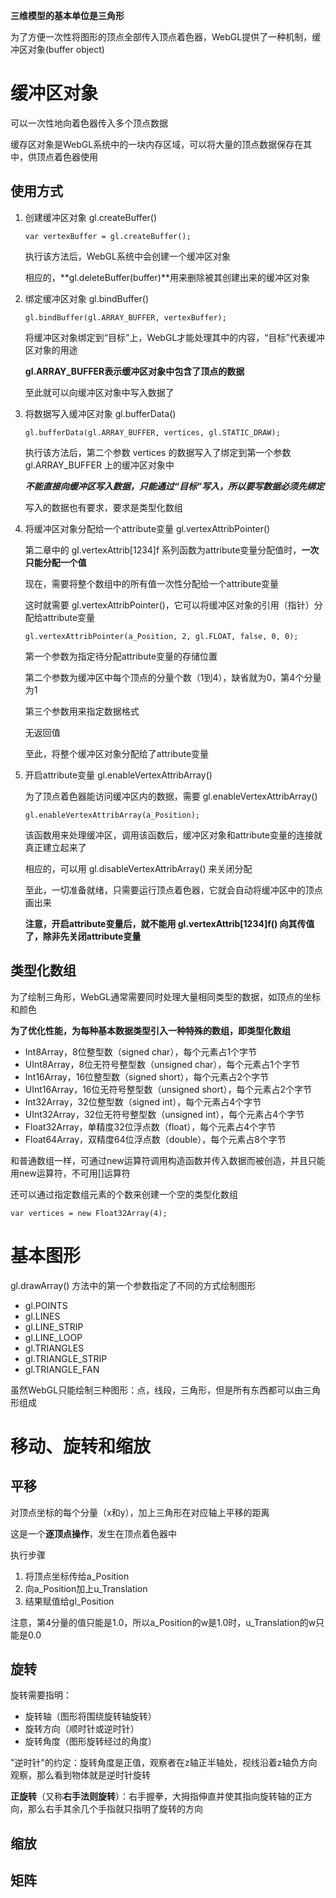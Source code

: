 **三维模型的基本单位是三角形**

为了方便一次性将图形的顶点全部传入顶点着色器，WebGL提供了一种机制，缓冲区对象(buffer object)

# 缓冲区对象

可以一次性地向着色器传入多个顶点数据

缓存区对象是WebGL系统中的一块内存区域，可以将大量的顶点数据保存在其中，供顶点着色器使用

## 使用方式

1. 创建缓冲区对象 gl.createBuffer()

   ```
   var vertexBuffer = gl.createBuffer();
   ```

   执行该方法后，WebGL系统中会创建一个缓冲区对象

   相应的，**gl.deleteBuffer(buffer)**用来删除被其创建出来的缓冲区对象

2. 绑定缓冲区对象 gl.bindBuffer()

   ```
   gl.bindBuffer(gl.ARRAY_BUFFER, vertexBuffer);
   ```

   将缓冲区对象绑定到“目标”上，WebGL才能处理其中的内容，“目标”代表缓冲区对象的用途

   **gl.ARRAY_BUFFER表示缓冲区对象中包含了顶点的数据**

   至此就可以向缓冲区对象中写入数据了

3. 将数据写入缓冲区对象 gl.bufferData()

   ```
   gl.bufferData(gl.ARRAY_BUFFER, vertices, gl.STATIC_DRAW);
   ```

   执行该方法后，第二个参数 vertices 的数据写入了绑定到第一个参数 gl.ARRAY_BUFFER 上的缓冲区对象中

   ***不能直接向缓冲区写入数据，只能通过“目标”写入，所以要写数据必须先绑定***

   写入的数据也有要求，要求是类型化数组

4. 将缓冲区对象分配给一个attribute变量 gl.vertexAttribPointer()

   第二章中的 gl.vertexAttrib[1234]f 系列函数为attribute变量分配值时，**一次只能分配一个值**

   现在，需要将整个数组中的所有值一次性分配给一个attribute变量

   这时就需要 gl.vertexAttribPointer()，它可以将缓冲区对象的引用（指针）分配给attribute变量

   ```
   gl.vertexAttribPointer(a_Position, 2, gl.FLOAT, false, 0, 0);
   ```

   第一个参数为指定待分配attribute变量的存储位置

   第二个参数为缓冲区中每个顶点的分量个数（1到4），缺省就为0，第4个分量为1

   第三个参数用来指定数据格式

   无返回值

   至此，将整个缓冲区对象分配给了attribute变量

5. 开启attribute变量 gl.enableVertexAttribArray()

   为了顶点着色器能访问缓冲区内的数据，需要 gl.enableVertexAttribArray()

   ```
   gl.enableVertexAttribArray(a_Position);
   ```

   该函数用来处理缓冲区，调用该函数后，缓冲区对象和attribute变量的连接就真正建立起来了

   相应的，可以用 gl.disableVertexAttribArray() 来关闭分配

   至此，一切准备就绪，只需要运行顶点着色器，它就会自动将缓冲区中的顶点画出来

   **注意，开启attribute变量后，就不能用 gl.vertexAttrib[1234]f() 向其传值了，除非先关闭attribute变量**

## 类型化数组

为了绘制三角形，WebGL通常需要同时处理大量相同类型的数据，如顶点的坐标和颜色

**为了优化性能，为每种基本数据类型引入一种特殊的数组，即类型化数组**

- Int8Array，8位整型数（signed char），每个元素占1个字节
- UInt8Array，8位无符号整型数（unsigned char），每个元素占1个字节
- Int16Array，16位整型数（signed short），每个元素占2个字节
- UInt16Array，16位无符号整型数（unsigned short），每个元素占2个字节
- Int32Array，32位整型数（signed int），每个元素占4个字节
- UInt32Array，32位无符号整型数（unsigned int），每个元素占4个字节
- Float32Array，单精度32位浮点数（float），每个元素占4个字节
- Float64Array，双精度64位浮点数（double），每个元素占8个字节

和普通数组一样，可通过new运算符调用构造函数并传入数据而被创造，并且只能用new运算符，不可用[]运算符

还可以通过指定数组元素的个数来创建一个空的类型化数组

```
var vertices = new Float32Array(4);
```

# 基本图形

gl.drawArray() 方法中的第一个参数指定了不同的方式绘制图形

- gl.POINTS
- gl.LINES
- gl.LINE_STRIP
- gl.LINE_LOOP
- gl.TRIANGLES
- gl.TRIANGLE_STRIP
- gl.TRIANGLE_FAN

虽然WebGL只能绘制三种图形：点，线段，三角形，但是所有东西都可以由三角形组成

# 移动、旋转和缩放

## 平移

对顶点坐标的每个分量（x和y），加上三角形在对应轴上平移的距离

这是一个**逐顶点操作**，发生在顶点着色器中

执行步骤

1. 将顶点坐标传给a_Position
2. 向a_Position加上u_Translation
3. 结果赋值给gl_Position

注意，第4分量的值只能是1.0，所以a_Position的w是1.0时，u_Translation的w只能是0.0

## 旋转

旋转需要指明：

- 旋转轴（图形将围绕旋转轴旋转）
- 旋转方向（顺时针或逆时针）
- 旋转角度（图形旋转经过的角度）

"逆时针"的约定：旋转角度是正值，观察者在z轴正半轴处，视线沿着z轴负方向观察，那么看到物体就是逆时针旋转

**正旋转**（又称**右手法则旋转**）：右手握拳，大拇指伸直并使其指向旋转轴的正方向，那么右手其余几个手指就只指明了旋转的方向

## 缩放

## 矩阵


